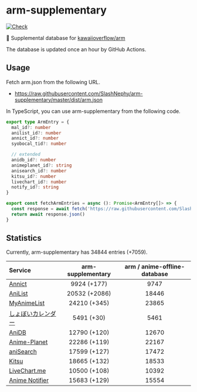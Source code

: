 # arm-supplementary

[![Check](https://github.com/SlashNephy/arm-supplementary/actions/workflows/check-node.yml/badge.svg)](https://github.com/SlashNephy/arm-supplementary/actions/workflows/check-node.yml)

💊 Supplemental database for [kawaiioverflow/arm](https://github.com/kawaiioverflow/arm)

The database is updated once an hour by GitHub Actions.

## Usage

Fetch arm.json from the following URL.

- https://raw.githubusercontent.com/SlashNephy/arm-supplementary/master/dist/arm.json

In TypeScript, you can use arm-supplementary from the following code.

```TypeScript
export type ArmEntry = {
  mal_id?: number
  anilist_id?: number
  annict_id?: number
  syobocal_tid?: number

  // extended
  anidb_id?: number
  animeplanet_id?: string
  anisearch_id?: number
  kitsu_id?: number
  livechart_id?: number
  notify_id?: string
}

export const fetchArmEntries = async (): Promise<ArmEntry[]> => {
  const response = await fetch('https://raw.githubusercontent.com/SlashNephy/arm-supplementary/master/dist/arm.json')
  return await response.json()
}
```

## Statistics

Currently, arm-supplementary has 34844 entries (+7059).

| Service                                     | arm-supplementary | arm / anime-offline-database |
| :------------------------------------------ | :---------------: | :--------------------------: |
| [Annict](https://annict.com)                |    9924 (+177)    |             9747             |
| [AniList](https://anilist.co)               |   20532 (+2086)   |            18446             |
| [MyAnimeList](https://myanimelist.net)      |   24210 (+345)    |            23865             |
| [しょぼいカレンダー](https://cal.syoboi.jp) |    5491 (+30)     |             5461             |
| [AniDB](https://anidb.net)                  |   12790 (+120)    |            12670             |
| [Anime-Planet](https://anime-planet.com)    |   22286 (+119)    |            22167             |
| [aniSearch](https://anisearch.com)          |   17599 (+127)    |            17472             |
| [Kitsu](https://kitsu.io)                   |   18665 (+132)    |            18533             |
| [LiveChart.me](https://livechart.me)        |   10500 (+108)    |            10392             |
| [Anime Notifier](https://notify.moe)        |   15683 (+129)    |            15554             |

